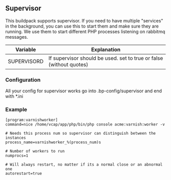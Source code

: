 ## Supervisor

This buildpack supports supervisor. If you need to have multiple "services" in the background, you can use this to start them and make sure they are running. We use them to start different PHP processes listening on rabbitmq messages.



|      Variable     |   Explanation                                        |
------------------- | -----------------------------------------------------|
| SUPERVISORD      | If supervisor should be used. set to true or false (without quotes)  |


### Configuration

All your config for supervisor works go into .bp-config/supervisor and end with *.ini

### Example

````
[program:varnishworker]
command=nice /home/vcap/app/php/bin/php console acme:varnish:worker -v

# Needs this process num so supervisor can distinguish between the instances
process_name=varnishworker_%(process_num)s

# Number of workers to run
numprocs=1

# Will always restart, no matter if its a normal close or an abnormal one
autorestart=true
````


